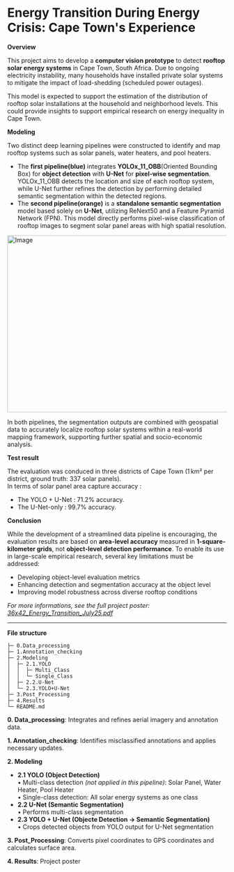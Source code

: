 # Energy Transition During Energy Crisis: Cape Town's Experience

**Overview**

This project aims to develop a **computer vision prototype** to detect **rooftop solar energy systems** in Cape Town, South Africa.
Due to ongoing electricity instability, many households have installed private solar systems to mitigate the impact of load-shedding (scheduled power outages).

This model is expected to support the estimation of the distribution of rooftop solar installations at the household and neighborhood levels. This could provide insights to support empirical research on energy inequality in Cape Town.

**Modeling**

Two distinct deep learning pipelines were constructed to identify and map rooftop systems such as solar panels, water heaters, and pool heaters. 
* The **first pipeline(blue)** integrates **YOLOx_11_OBB**(Oriented Bounding Box) for **object detection** with **U-Net** for **pixel-wise segmentation**. YOLOx_11_OBB detects the location and size of each rooftop system, while U-Net further refines the detection by performing detailed semantic segmentation within the detected regions.
* The **second pipeline(orange)** is a **standalone semantic segmentation** model based solely on **U-Net**, utilizing ReNext50 and a Feature Pyramid Network (FPN). This model directly performs pixel-wise classification of rooftop images to segment solar panel areas with high spatial resolution.
<img width="1698" height="406" alt="Image" src="https://github.com/user-attachments/assets/3a279bb8-ea07-45d1-8816-b127175cb848" />

In both pipelines, the segmentation outputs are combined with geospatial data to accurately localize rooftop solar systems within a real-world mapping framework, supporting further spatial and socio-economic analysis.

**Test result**

The evaluation was conduced in three districts of Cape Town (1 km² per district, ground truth: 337 solar panels). <br>
In terms of solar panel area capture accuracy :
* The YOLO + U-Net : 71.2% accuracy.
* The U-Net-only : 99.7% accuracy.

**Conclusion**

While the development of a streamlined data pipeline is encouraging, the evaluation results are based on **area-level accuracy** measured in **1-square-kilometer grids**, not **object-level detection performance**. To enable its use in large-scale empirical research, several key limitations must be addressed:

* Developing object-level evaluation metrics
* Enhancing detection and segmentation accuracy at the object level
* Improving model robustness across diverse rooftop conditions

_For more informations, see the full project poster: [36x42_Energy_Transition_July25.pdf](https://github.com/user-attachments/files/21447520/36x42_Energy_Transition_July25.pdf)_

---------------------

**File structure**
```
├─ 0.Data_processing
├─ 1.Annotation_checking
├─ 2.Modeling
│  ├─ 2.1.YOLO
│  │  ├─ Multi_Class
│  │  └─ Single_Class
│  ├─ 2.2.U-Net
│  └─ 2.3.YOLO+U-Net
├─ 3.Post_Processing
├─ 4.Results
└─ README.md
```

**0. Data_processing**: Integrates and refines aerial imagery and annotation data.

**1. Annotation_checking**: Identifies misclassified annotations and applies necessary updates.

**2. Modeling**  
- **2.1 YOLO (Object Detection)**  
  • Multi-class detection *(not applied in this pipeline)*: Solar Panel, Water Heater, Pool Heater  
  • Single-class detection: All solar energy systems as one class  
- **2.2 U-Net (Semantic Segmentation)**  
  • Performs multi-class segmentation  
- **2.3 YOLO + U-Net (Objecte Detection → Semantic Segmentation)**  
  • Crops detected objects from YOLO output for U-Net segmentation

**3. Post_Processing**: Converts pixel coordinates to GPS coordinates and calculates surface area.

**4. Results**: Project poster
